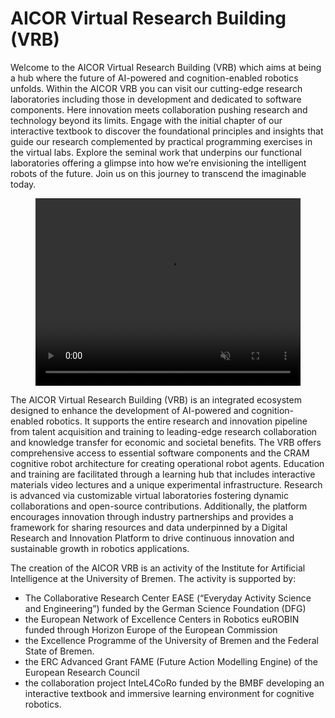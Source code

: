 [comment]: <> (without this comment hugo fails)
<h1>AICOR Virtual Research Building (VRB)</h1>


Welcome to the AICOR Virtual Research Building (VRB) which aims at being a hub where the future of AI-powered and cognition-enabled robotics unfolds. Within the AICOR VRB you can visit our cutting-edge research laboratories including those in development and dedicated to software components. Here innovation meets collaboration pushing research and technology beyond its limits. Engage with the initial chapter of our interactive textbook to discover the foundational principles and insights that guide our research complemented by practical programming exercises in the virtual labs. Explore the seminal work that underpins our functional laboratories offering a glimpse into how we’re envisioning the intelligent robots of the future. Join us on this journey to transcend the imaginable today.

<figure class="video_container">
  <video width="100%%" height="300" autoplay loop muted controls>
    <source src="Coai-Vib-Video.mp4" type="video/mp4">
    Your browser does not support the video tag.
  </video>
</figure>
The AICOR Virtual Research Building (VRB) is an integrated ecosystem designed to enhance the development of AI-powered and cognition-enabled robotics. It supports the entire research and innovation pipeline from talent acquisition and training to leading-edge research collaboration and knowledge transfer for economic and societal benefits. The VRB offers comprehensive access to essential software components and the CRAM cognitive robot architecture for creating operational robot agents. Education and training are facilitated through a learning hub that includes interactive materials video lectures and a unique experimental infrastructure. Research is advanced via customizable virtual laboratories fostering dynamic collaborations and open-source contributions. Additionally, the platform encourages innovation through industry partnerships and provides a framework for sharing resources and data underpinned by a Digital Research and Innovation Platform to drive continuous innovation and sustainable growth in robotics applications.

The creation of the AICOR VRB is an activity of the Institute for Artificial Intelligence at the University of Bremen. The activity is supported by:

- The Collaborative Research Center EASE (“Everyday Activity Science and Engineering”) funded by the German Science Foundation (DFG)
- the European Network of Excellence Centers in Robotics euROBIN funded through Horizon Europe of the European Commission
- the Excellence Programme of the University of Bremen and the Federal State of Bremen.
- the ERC Advanced Grant FAME (Future Action Modelling Engine) of the European Research Council
- the collaboration project InteL4CoRo funded by the BMBF developing an interactive textbook and immersive learning environment for cognitive robotics.


